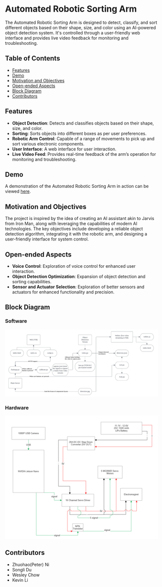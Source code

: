 # Automated Robotic Sorting Arm


The Automated Robotic Sorting Arm is designed to detect, classify, and sort different objects based on their shape, size, and color using an AI-powered object detection system. It's controlled through a user-friendly web interface and provides live video feedback for monitoring and troubleshooting.

## Table of Contents
- [Features](#features)
- [Demo](#demo)
- [Motivation and Objectives](#motivation-and-objectives)
- [Open-ended Aspects](#open-ended-aspects)
- [Block Diagram](#block-diagram)
- [Contributors](#contributors)

## Features
- **Object Detection**: Detects and classifies objects based on their shape, size, and color.
- **Sorting**: Sorts objects into different boxes as per user preferences.
- **Robotic Arm Control**: Capable of a range of movements to pick up and sort various electronic components.
- **User Interface**: A web interface for user interaction.
- **Live Video Feed**: Provides real-time feedback of the arm’s operation for monitoring and troubleshooting.

## Demo
A demonstration of the Automated Robotic Sorting Arm in action can be viewed [here](https://drive.google.com/file/d/1gWUW9XUdtgkJqI4iZ9q6hy8NC1ioVPRM/view?usp=share_link).

## Motivation and Objectives
The project is inspired by the idea of creating an AI assistant akin to Jarvis from Iron Man, along with leveraging the capabilities of modern AI technologies. The key objectives include developing a reliable object detection algorithm, integrating it with the robotic arm, and designing a user-friendly interface for system control.

## Open-ended Aspects
- **Voice Control**: Exploration of voice control for enhanced user interaction.
- **Object Detection Optimization**: Expansion of object detection and sorting capabilities.
- **Sensor and Actuator Selection**: Exploration of better sensors and actuators for enhanced functionality and precision.

## Block Diagram

### Software
![Software Block Diagram](Block_diagram/block_diagram_software.png)

### Hardware
![Hardware Block Diagram](Block_diagram/block_diagram_hardware.png)

## Contributors
- Zhuohao(Peter) Ni
- Songli Du
- Wesley Chow
- Kevin Li

  
